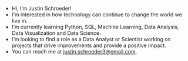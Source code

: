 - Hi, I’m Justin Schroeder!
- I’m interested in how technology can continue to change the world we live in.
- I’m currently learning Python, SQL, Machine Learning, Data Analysis, Data Visualization and Data Science.
- I’m looking to find a role as a Data Analyst or Scientist working on projects that drive improvements and provide a positive impact.
- You can reach me at justin.schroeder3@gmail.com.

<!---
justinschroeder/justinschroeder is a ✨ special ✨ repository because its `README.md` (this file) appears on your GitHub profile.
You can click the Preview link to take a look at your changes.
--->
